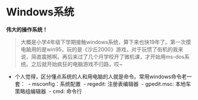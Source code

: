 # Windows系统

**伟大的操作系统！**

> 大概是小学4年级下学期接触windows系统，算下来也快19年了。第一次摸电脑用的是win95，玩的是《沙丘2000》游戏，对于玩惯了街机的我来说，简直震撼啊。再后来过了几个月学校开了微机课，才开始用ms-dos系统。之后就开始疯狂的电脑游戏不归路，哎~

- 个人觉得，区分懂点系统的人和用电脑的人就是命令。常用windows命令老一套：
  - msconfig：系统配置
  - regedit: 注册表编辑器
  - gpedit.msc: 本地车策略组编辑器
  - cmd: 命令行


